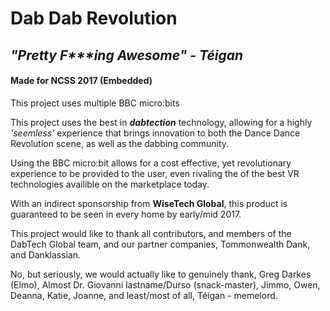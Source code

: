 # Dab Dab Revolution

## *"Pretty F&ast;&ast;&ast;ing Awesome" - Téigan*

#### Made for NCSS 2017 (Embedded)


This project uses multiple BBC micro:bits


This project uses the best in ***dabtection*** technology, allowing for a highly *'seemless'* experience that brings innovation to both the Dance Dance Revolution scene, as well as the dabbing community.

Using the BBC micro:bit allows for a cost effective, yet revolutionary experience to be provided to the user, even rivaling the of the best VR technologies availible on the marketplace today.

With an indirect sponsorship from **WiseTech Global**, this product is guaranteed to be seen in every home by early/mid 2017.

This project would like to thank all contributors, and members of the DabTech Global team, and our partner companies, Tommonwealth Dank, and Danklassian.

No, but seriously, we would actually like to genuinely thank, Greg Darkes (Elmo), Almost Dr. Giovanni lastname/Durso (snack-master), Jimmo, Owen, Deanna, Katie, Joanne, and least/most of all, Téigan - memelord.
